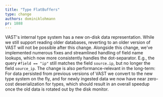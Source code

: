 ```yaml
---
title: "Type FlatBuffers"
type: change
authors: dominiklohmann
pr: 1888
---
```


VAST's internal type system has a new on-disk data representation. While we
still support reading older databases, reverting to an older version of VAST
will not be possible after this change. Alongside this change, we've
implemented numerous fixes and streamlined handling of field name lookups,
which now more consistently handles the dot-separator. E.g., the query `#field
== "ip"` still matches the field `source.ip`, but no longer the field
`source_ip`. The change is also performance-relevant in the long-term: For data
persisted from previous versions of VAST we convert to the new type system on
the fly, and for newly ingested data we now have near zero-cost deserialization
for types, which should result in an overall speedup once the old data is
rotated out by the disk monitor.
